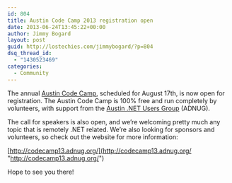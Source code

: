 ```yaml
---
id: 804
title: Austin Code Camp 2013 registration open
date: 2013-06-24T13:45:22+00:00
author: Jimmy Bogard
layout: post
guid: http://lostechies.com/jimmybogard/?p=804
dsq_thread_id:
  - "1430523469"
categories:
  - Community
---
```

The annual [Austin Code Camp](http://codecamp13.adnug.org/), scheduled for August 17th, is now open for registration. The Austin Code Camp is 100% free and run completely by volunteers, with support from the [Austin .NET Users Group](http://adnug.org/) (ADNUG).

The call for speakers is also open, and we’re welcoming pretty much any topic that is remotely .NET related. We’re also looking for sponsors and volunteers, so check out the website for more information:

[http://codecamp13.adnug.org/](http://codecamp13.adnug.org/ "http://codecamp13.adnug.org/")

Hope to see you there!
